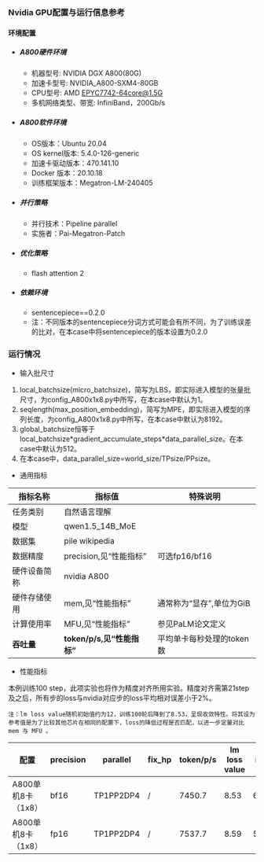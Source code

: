 ### Nvidia GPU配置与运行信息参考
#### 环境配置
- ##### A800硬件环境
    - 机器型号: NVIDIA DGX A800(80G) 
    - 加速卡型号: NVIDIA_A800-SXM4-80GB
    - CPU型号: AMD EPYC7742-64core@1.5G
    - 多机网络类型、带宽: InfiniBand，200Gb/s

- ##### A800软件环境
   - OS版本：Ubuntu 20.04
   - OS kernel版本: 5.4.0-126-generic     
   - 加速卡驱动版本：470.141.10
   - Docker 版本：20.10.18
   - 训练框架版本：Megatron-LM-240405

- ##### 并行策略

   - 并行技术：Pipeline parallel
   - 实施者：Pai-Megatron-Patch

- ##### 优化策略

   - flash attention 2

- ##### 依赖环境

   - sentencepiece==0.2.0
   - 注：不同版本的sentencepiece分词方式可能会有所不同，为了训练误差的比对，在本case中将sentencepiece的版本设置为0.2.0

### 运行情况

* 输入批尺寸

1. local_batchsize(micro_batchsize)，简写为LBS，即实际进入模型的张量批尺寸，为config_A800x1x8.py中所写，在本case中默认为1。
2. seqlength(max_position_embedding)，简写为MPE，即实际进入模型的序列长度，为config_A800x1x8.py中所写，在本case中默认为8192。
3. global_batchsize恒等于local_batchsize\*gradient_accumulate_steps\*data_parallel_size。在本case中默认为512。
4. 在本case中，data_parallel_size=world_size/TPsize/PPsize。

* 通用指标

| 指标名称     | 指标值                     | 特殊说明                           |
| ------------ | -------------------------- | ---------------------------------- |
| 任务类别     | 自然语言理解               |                                    |
| 模型         | qwen1.5_14B_MoE                  |                                    |
| 数据集       | pile wikipedia   |                                    |
| 数据精度       | precision,见“性能指标”  | 可选fp16/bf16                      |
| 硬件设备简称 | nvidia A800                |                                    |
| 硬件存储使用 | mem,见“性能指标”           | 通常称为“显存”,单位为GiB           |
| 计算使用率 | MFU,见“性能指标”           | 参见PaLM论文定义 |
| **吞吐量**   | **token/p/s,见“性能指标”** | 平均单卡每秒处理的token数          |

* 性能指标

本例训练100 step，此项实验也将作为精度对齐所用实验。精度对齐需第21step及之后，所有步的loss与nvidia对应步的loss平均相对误差小于2%。

`注：lm loss value随机初始值约为12，训练100轮后降到了8.53，呈现收敛特性。将其设为参考值是为了比较其他芯片在相同的配置下，loss的降低过程是否匹配，以进一步定量对比 mem 与 MFU 。`

| 配置                |  precision | parallel |  fix_hp           | token/p/s | lm loss value| mem       | MFU       |
| ------------------ | -------- | --------- | ---------------- | ------ |  ------- | --------- | --------- |
| A800单机8卡（1x8）  |    bf16    | TP1PP2DP4 |  / | 7450.7 | 8.53 | 66/80 | 32.95% |
| A800单机8卡（1x8）  |    fp16    | TP1PP2DP4 |  /| 7537.7 | 8.59 | 59/80 | 33.33% |